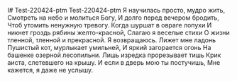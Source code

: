 I# Test-220424-ptm
Test-220424-ptm
Я научилась просто, мудро жить,
Смотреть на небо и молиться Богу,
И долго перед вечером бродить,
Чтоб утомить ненужную тревогу.
Когда шуршат в овраге лопухи
И никнет гроздь рябины желто-красной,
Слагаю я веселые стихи
О жизни тленной, тленной и прекрасной.
Я возвращаюсь. Лижет мне ладонь
Пушистый кот, мурлыкает умильней,
И яркий загорается огонь
На башенке озерной лесопильни.
Лишь изредка прорезывает тишь
Крик аиста, слетевшего на крышу.
И если в дверь мою ты постучишь,
Мне кажется, я даже не услышу.
